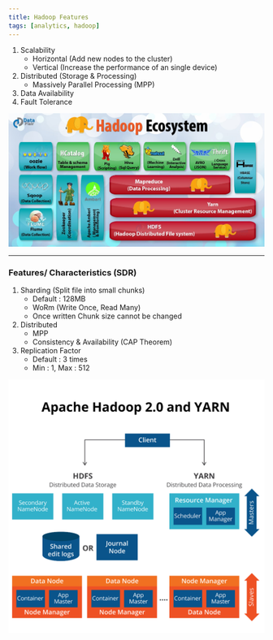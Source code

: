 ```yaml
---
title: Hadoop Features
tags: [analytics, hadoop]
---
```


1. Scalability
	* Horizontal (Add new nodes to the cluster)
	* Vertical (Increase the performance of an single device)
2. Distributed (Storage & Processing)
	 * Massively Parallel Processing (MPP)
3. Data Availability
4. Fault Tolerance

![Hadoop Ecosystem|600](images/hadoop-ecosystem.jpg)

---

### Features/ Characteristics (SDR)

1. Sharding (Split file into small chunks)
	* Default : 128MB
	* WoRm (Write Once, Read Many)
	* Once written Chunk size cannot be changed
2. Distributed
	 * MPP
	* Consistency & Availability (CAP Theorem)
3. Replication Factor
	 * Default : 3 times
	* Min : 1, Max : 512

![Hadoop Architecture 2|500](images/hadoop-architecture-2.png)